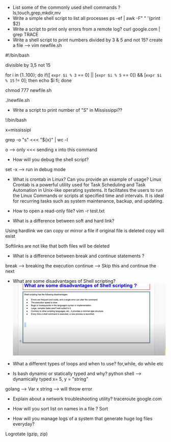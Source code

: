 * List some of the commonly used shell commands ?
  ls,touch,grep,mkdir,mv
* Write a simple shell script to list all processes 
  ps -ef | awk -F" " '{print $2}
* Write a script to print only errors from a remote log?
curl google.com | grep TRACE 
* Write a shell script to print numbers divided by 3 & 5 and not 15?
create a file --> vim newfile.sh

#!/bin/bash

divisible by 3,5 not 15


for i in {1..100}; do
if([ `expr $i % 3` == 0] ||  [`expr $i % 5` == 0]) &&  [`expr $i % 15` != 0];
then
     echo $i
fi;
done

chmod 777 newfile.sh

./newfile.sh


* Write a script to print number of "S" in Mississippi??

!/bin/bash

x=mississipi

grep -o "s" <<< "${x}" | wc -l

o --> only 
<<< sending x into this command

* How will you debug the shell script?

set -x --> run in debug mode

* What is crontab in Linux? Can you provide an example of usage?
Linux Crontab is a powerful utility used for Task Scheduling and Task Automation in Unix-like operating systems. It facilitates the users to run the Linux Commands or scripts at specified time and intervals. It is ideal for recurring tasks such as system maintenance, backup, and updating.

* How to open a read-only file?
vim -r test.txt
 
* What is a difference between soft and hard link?

Using hardlink we can copy or mirror a file if original file is deleted copy will exist

Softlinks are not like that both files will be deleted

* What is a difference between break and continue statements ?

break --> breaking the execution
continue --> Skip this and continue the next
 
* What are some disadvantages of Shell scripting?
![alt text](image-34.png)

* What a different types of loops and when to use?
for,while, do while etc
* Is bash dynamic or statically typed and why?
python shell --> dynamically typed
 x= 5, y = "string"

 golang --> Var x string --> will throw error 

* Explain about a network troubleshooting utility?
traceroute google.com

* How will you sort list on names in a file ?
Sort 

* How will you manage logs of a system that generate huge log files everyday?

Logrotate (gzip, zip)

